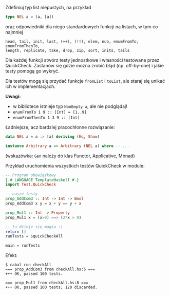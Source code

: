 Zdefiniuj typ list niepustych, na przykład

``` haskell
type NEL a = (a, [a])
```

oraz odpowiedniki dla niego standardowych funkcji na listach, w tym co najmniej

```
head, tail, init, last, (++), (!!), elem, nub, enumFromTo, enumFromThenTo, 
length, replicate, take, drop, zip, sort, inits, tails
```

Dla każdej funkcji stwórz testy jednostkowe i własności testowane przez QuickCheck.
Zastanów się gdzie można zrobić błąd (np. off-by-one) i jakie testy pomogą go wykryć.

Dla testów mogą się przydać funkcje `fromList` i `toList`, ale staraj się unikać ich w implementacjach.

**Uwagi:**

- w bibliotece istnieje typ `NonEmpty a`, ale nie podglądaj!
- `enumFromTo 1 9 :: [Int] = [1..9]`
- `enumFromThenTo 1 3 9 :: [Int]`

Ładniejsze, acz bardziej pracochłonne rozwiązanie:

``` haskell
data NEL a = a :> [a] deriving (Eq, Show)

instance Arbitrary a => Arbitrary (NEL a) where -- ...
```
(wskazówka: `Gen` należy do klas Functor, Applicative, Monad)

Przykład uruchomienia wszystkich testów QuickCheck w module:

``` haskell
-- Program obowiązkowy
{-# LANGUAGE TemplateHaskell #-}
import Test.QuickCheck

-- nasze testy
prop_AddCom3 :: Int -> Int -> Bool
prop_AddCom3 x y = x + y == y + x

prop_Mul1 :: Int -> Property
prop_Mul1 x = (x>0) ==> (2*x > 0)

-- tu dzieje się magia :)
return []  
runTests = $quickCheckAll

main = runTests
```

Efekt:
```
$ cabal run checkAll
=== prop_AddCom3 from checkAll.hs:5 ===
+++ OK, passed 100 tests.

=== prop_Mul1 from checkAll.hs:8 ===
+++ OK, passed 100 tests; 120 discarded.
```


